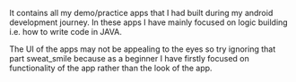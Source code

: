 It contains all my demo/practice apps that I had built during my android development journey. In these apps I have mainly focused on logic building i.e. how to write code in JAVA.

The UI of the apps may not be appealing to the eyes so try ignoring that part sweat_smile because as a beginner I have firstly focused on functionality of the app rather than the look of the app.